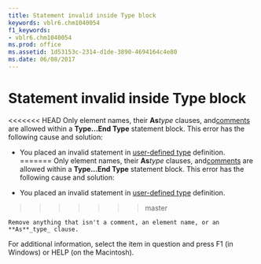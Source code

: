 ```yaml
---
title: Statement invalid inside Type block
keywords: vblr6.chm1040054
f1_keywords:
- vblr6.chm1040054
ms.prod: office
ms.assetid: 1d53153c-2314-d1de-3890-4694164c4e80
ms.date: 06/08/2017
---
```



# Statement invalid inside Type block

<<<<<<< HEAD
Only element names, their  **As**_type_ clauses, and[comments](../../Glossary/vbe-glossary.md) are allowed within a **Type...End Type** statement block. This error has the following cause and solution:



- You placed an invalid statement in [user-defined type](../../Glossary/vbe-glossary.md) definition.
=======
Only element names, their  **As**_type_ clauses, and[comments](../../Glossary/vbe-glossary.md#comment) are allowed within a **Type...End Type** statement block. This error has the following cause and solution:



- You placed an invalid statement in [user-defined type](../../Glossary/vbe-glossary.md#user-defined-type) definition.
>>>>>>> master
    
    Remove anything that isn't a comment, an element name, or an  **As**_type_ clause.
    

For additional information, select the item in question and press F1 (in Windows) or HELP (on the Macintosh).

